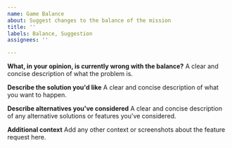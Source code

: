 ```yaml
---
name: Game Balance
about: Suggest changes to the balance of the mission
title: ''
labels: Balance, Suggestion
assignees: ''

---
```


**What, in your opinion, is currently wrong with the balance?**
A clear and concise description of what the problem is.

**Describe the solution you'd like**
A clear and concise description of what you want to happen.

**Describe alternatives you've considered**
A clear and concise description of any alternative solutions or features you've considered.

**Additional context**
Add any other context or screenshots about the feature request here.
